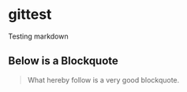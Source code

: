 # gittest
Testing markdown

## Below is a Blockquote
> What hereby follow is a very good blockquote.

